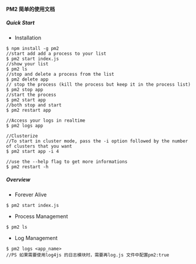 #### PM2 简单的使用文档

##### Quick Start
- Installation
```
$ npm install -g pm2
//start add add a process to your list
$ pm2 start index.js
//show your list
$ pm2 ls
//stop and delete a process from the list
$ pm2 delete app
// stop the process (kill the process but keep it in the process list)
$ pm2 stop app
//start the process
$ pm2 start app
//both stop and start
$ pm2 restart app

//Access your logs in realtime 
$ pm2 logs app

//Clusterize
//To start in cluster mode, pass the -i option followed by the number of clusters that you want
$ pm2 start app -i 4

//use the --help flag to get more informations
$ pm2 restart -h
```

##### Overview
- Forever Alive
```
$ pm2 start index.js
```
- Process Management
```
$ pm2 ls
```
- Log Management
```
$ pm2 logs <app_name>
//PS 如果需要使用log4js 的日志模块时，需要再log.js 文件中配置pm2:true
```